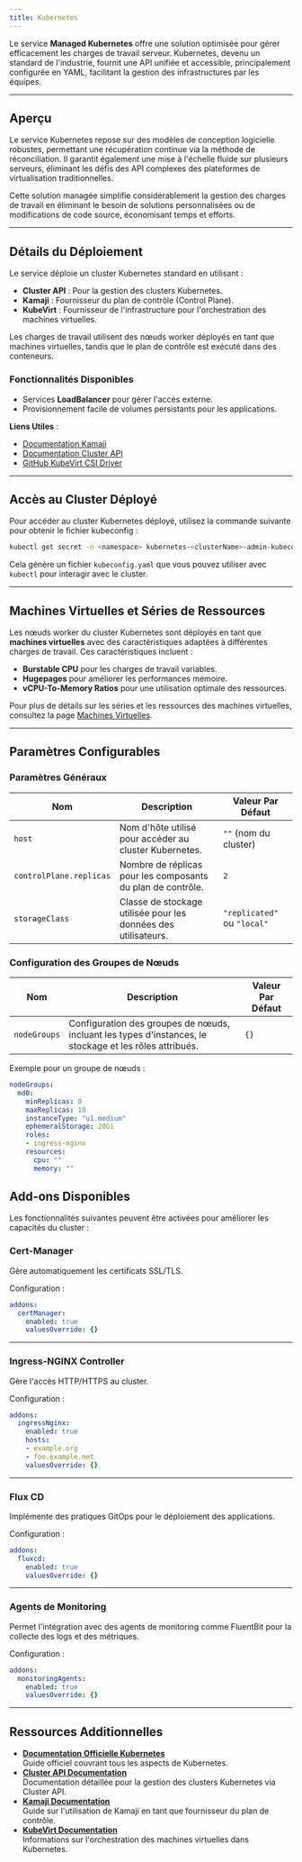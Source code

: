 ```yaml
---
title: Kubernetes
---
```


Le service **Managed Kubernetes** offre une solution optimisée pour gérer efficacement les charges de travail serveur. Kubernetes, devenu un standard de l'industrie, fournit une API unifiée et accessible, principalement configurée en YAML, facilitant la gestion des infrastructures par les équipes.

---

## Aperçu

Le service Kubernetes repose sur des modèles de conception logicielle robustes, permettant une récupération continue via la méthode de réconciliation. Il garantit également une mise à l'échelle fluide sur plusieurs serveurs, éliminant les défis des API complexes des plateformes de virtualisation traditionnelles.

Cette solution managée simplifie considérablement la gestion des charges de travail en éliminant le besoin de solutions personnalisées ou de modifications de code source, économisant temps et efforts.

---

## Détails du Déploiement

Le service déploie un cluster Kubernetes standard en utilisant :

- **Cluster API** : Pour la gestion des clusters Kubernetes.
- **Kamaji** : Fournisseur du plan de contrôle (Control Plane).
- **KubeVirt** : Fournisseur de l'infrastructure pour l'orchestration des machines virtuelles.

Les charges de travail utilisent des nœuds worker déployés en tant que machines virtuelles, tandis que le plan de contrôle est exécuté dans des conteneurs.

### Fonctionnalités Disponibles

- Services **LoadBalancer** pour gérer l'accès externe.
- Provisionnement facile de volumes persistants pour les applications.

**Liens Utiles** :

- [Documentation Kamaji](https://github.com/clastix/kamaji)
- [Documentation Cluster API](https://cluster-api.sigs.k8s.io/)
- [GitHub KubeVirt CSI Driver](https://github.com/kubevirt/csi-driver)

---

## Accès au Cluster Déployé

Pour accéder au cluster Kubernetes déployé, utilisez la commande suivante pour obtenir le fichier kubeconfig :

```bash
kubectl get secret -n <namespace> kubernetes-<clusterName>-admin-kubeconfig -o go-template='{{ printf "%s\n" (index .data "super-admin.conf" | base64decode) }}' > kubeconfig.yaml
```

Cela génère un fichier `kubeconfig.yaml` que vous pouvez utiliser avec `kubectl` pour interagir avec le cluster.

---

## Machines Virtuelles et Séries de Ressources

Les nœuds worker du cluster Kubernetes sont déployés en tant que **machines virtuelles** avec des caractéristiques adaptées à différentes charges de travail. Ces caractéristiques incluent :

- **Burstable CPU** pour les charges de travail variables.
- **Hugepages** pour améliorer les performances mémoire.
- **vCPU-To-Memory Ratios** pour une utilisation optimale des ressources.

Pour plus de détails sur les séries et les ressources des machines virtuelles, consultez la page [Machines Virtuelles](virtualmachines.md).

---

## Paramètres Configurables

### **Paramètres Généraux**

| **Nom**                    | **Description**                                                                 | **Valeur Par Défaut**    |
|-----------------------------|---------------------------------------------------------------------------------|---------------------------|
| `host`                     | Nom d'hôte utilisé pour accéder au cluster Kubernetes.                          | `""` (nom du cluster)     |
| `controlPlane.replicas`    | Nombre de réplicas pour les composants du plan de contrôle.                     | `2`                      |
| `storageClass`             | Classe de stockage utilisée pour les données des utilisateurs.                  | `"replicated"` ou `"local"`             |

### **Configuration des Groupes de Nœuds**

| **Nom**           | **Description**                                                                                     | **Valeur Par Défaut** |
|--------------------|-----------------------------------------------------------------------------------------------------|------------------------|
| `nodeGroups`       | Configuration des groupes de nœuds, incluant les types d'instances, le stockage et les rôles attribués. | `{}`                  |

Exemple pour un groupe de nœuds :

```yaml
nodeGroups:
  md0:
    minReplicas: 0
    maxReplicas: 10
    instanceType: "u1.medium"
    ephemeralStorage: 20Gi
    roles:
    - ingress-nginx
    resources:
      cpu: ""
      memory: ""
```

## Add-ons Disponibles

Les fonctionnalités suivantes peuvent être activées pour améliorer les capacités du cluster :

### Cert-Manager

Gère automatiquement les certificats SSL/TLS.

Configuration :

```yaml
addons:
  certManager:
    enabled: true
    valuesOverride: {}
```

---

### Ingress-NGINX Controller

Gère l'accès HTTP/HTTPS au cluster.

Configuration :

```yaml
addons:
  ingressNginx:
    enabled: true
    hosts:
    - example.org
    - foo.example.net
    valuesOverride: {}
```

---

### Flux CD

Implémente des pratiques GitOps pour le déploiement des applications.

Configuration :

```yaml
addons:
  fluxcd:
    enabled: true
    valuesOverride: {}
```

---

### Agents de Monitoring

Permet l'intégration avec des agents de monitoring comme FluentBit pour la collecte des logs et des métriques.

Configuration :

```yaml
addons:
  monitoringAgents:
    enabled: true
    valuesOverride: {}
```

---

## Ressources Additionnelles

- **[Documentation Officielle Kubernetes](https://kubernetes.io/docs/)**  
  Guide officiel couvrant tous les aspects de Kubernetes.
- **[Cluster API Documentation](https://cluster-api.sigs.k8s.io/)**  
  Documentation détaillée pour la gestion des clusters Kubernetes via Cluster API.
- **[Kamaji Documentation](https://github.com/clastix/kamaji)**  
  Guide sur l'utilisation de Kamaji en tant que fournisseur du plan de contrôle.
- **[KubeVirt Documentation](https://kubevirt.io/)**  
  Informations sur l'orchestration des machines virtuelles dans Kubernetes.
  